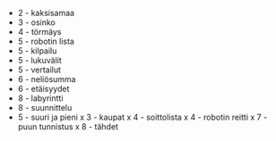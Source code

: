 *  2 - kaksisamaa
*  3 - osinko
*  4 - törmäys
*  5 - robotin lista
*  5 - kilpailu
*  5 - lukuvälit
*  5 - vertailut
*  6 - neliösumma
*  6 - etäisyydet
*  8 - labyrintti
*  8 - suunnittelu
*  5 - suuri ja pieni
x  3 - kaupat
x  4 - soittolista
x  4 - robotin reitti
x  7 - puun tunnistus
x  8 - tähdet